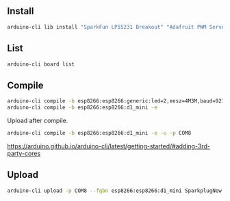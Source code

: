 ## Install

```sh
arduino-cli lib install "SparkFun LP55231 Breakout" "Adafruit PWM Servo Driver Library" "WebSockets" "PrintCharArray"

```

## List

```sh
arduino-cli board list
```

## Compile

```sh
arduino-cli compile -b esp8266:esp8266:generic:led=2,eesz=4M3M,baud=921600 -e
arduino-cli compile -b esp8266:esp8266:d1_mini -e
```

Upload after compile.

```sh
arduino-cli compile -b esp8266:esp8266:d1_mini -e -u -p COM8
```

https://arduino.github.io/arduino-cli/latest/getting-started/#adding-3rd-party-cores

## Upload

```sh
arduino-cli upload -p COM8 --fqbn esp8266:esp8266:d1_mini SparkplugNew
```

